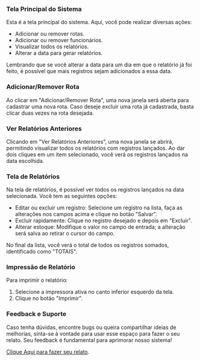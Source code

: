 ### Tela Principal do Sistema

Esta é a tela principal do sistema. Aqui, você pode realizar diversas ações:

- Adicionar ou remover rotas.
- Adicionar ou remover funcionários.
- Visualizar todos os relatórios.
- Alterar a data para gerar relatórios.

Lembrando que se você alterar a data para um dia em que o relatório já foi feito, é possível que mais registros sejam adicionados a essa data.

### Adicionar/Remover Rota

Ao clicar em "Adicionar/Remover Rota", uma nova janela será aberta para cadastrar uma nova rota. Caso deseje excluir uma rota já cadastrada, basta clicar duas vezes na rota desejada.

### Ver Relatórios Anteriores

Clicando em "Ver Relatórios Anteriores", uma nova janela se abrirá, permitindo visualizar todos os relatórios com registros lançados. Ao dar dois cliques em um item selecionado, você verá os registros lançados na data escolhida.

### Tela de Relatórios

Na tela de relatórios, é possível ver todos os registros lançados na data selecionada. Você tem as seguintes opções:

- Editar ou excluir um registro: Selecione um registro na lista, faça as alterações nos campos acima e clique no botão "Salvar".
- Excluir rapidamente: Clique no registro desejado e depois em "Excluir".
- Alterar estoque: Modifique o valor no campo de entrada; a alteração será salva ao retirar o cursor do campo.

No final da lista, você verá o total de todos os registros somados, identificado como "TOTAIS".

### Impressão de Relatório

Para imprimir o relatório:

1. Selecione a impressora ativa no canto inferior esquerdo da tela.
2. Clique no botão "Imprimir".

### Feedback e Suporte

Caso tenha dúvidas, encontre bugs ou queira compartilhar ideias de melhorias,
sinta-se à vontade para usar esse espaço para fazer o seu relato. Seu feedback
é fundamental para aprimorar nosso sistema!

[Clique Aqui para fazer seu relato](https://github.com/marlon307/rlatorio/issues).
